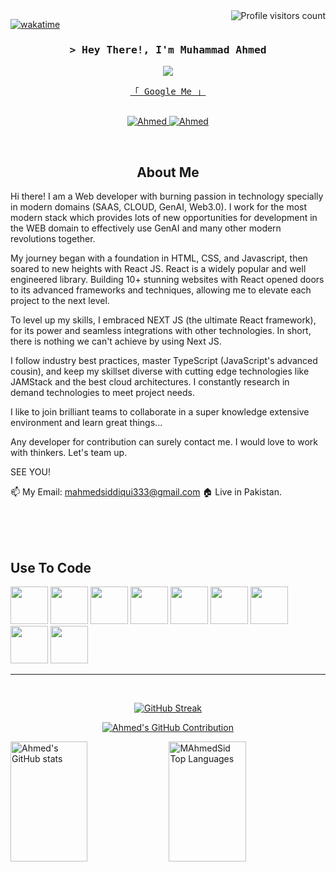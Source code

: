 
<a href="https://komarev.com/ghpvc/?username=Graphfied">
  <img align="right" src="https://komarev.com/ghpvc/?username=MAhmedSid&label=No.+of+Visitors&color=0e75b6&style=flat&base=267" alt="Profile visitors count" />
</a>


[![wakatime](https://wakatime.com/badge/user/5b6f5445-35e4-4074-9f21-ba4d5858f203.svg)](https://wakatime.com/@5b6f5445-35e4-4074-9f21-ba4d5858f203)


<!-- Intro  -->
<h3 align="center">
        <samp>
        &gt; Hey There!, I'm
                <b>Muhammad Ahmed</b>
        </samp>
</h3>
<p align="center" >
 <img src="https://readme-typing-svg.herokuapp.com?color=%2336BCF7&center=true&vCenter=true&lines=Hi+%2C+I'm+a+Frontend+Web+Developer;working+with+MERN+Stack;Road+to+Full+Stack+Web+Engineering">
</p>


<p align="center"> 
  <samp>
    <a href="https://www.google.com/search?q=Ahmed+Aqil+React+Developer">「 Google Me 」</a>
    <br>
    <br>
  </samp>


 
</p>

<p align="center">

 <a href="https://pk.linkedin.com/in/muhammad-ahmed-siddiqui-webdeveloper" target="_blank">
  <img src="https://img.shields.io/badge/LinkedIn-0077B5?style=for-the-badge&logo=linkedin&logoColor=white" alt="Ahmed"/>
 </a>
 <a href="https://www.facebook.com/Ahmedkin" target="_blank">
  <img src="https://img.shields.io/badge/Facebook-20BEFF?&style=for-the-badge&logo=facebook&logoColor=white" alt="Ahmed"  />
  </a> 
</p>
<br />

<!-- About Section -->
<h2 align="center">About Me</h2>
 
<p>
Hi there! I am a Web developer with burning passion in technology specially in modern domains (SAAS, CLOUD, GenAI, Web3.0). I work for the most modern stack which provides lots of new opportunities for development in the WEB domain to effectively use GenAI and many other modern revolutions together. 

My journey began with a foundation in HTML, CSS, and Javascript, then soared to new heights with React JS. React is a widely popular and well engineered library. Building 10+ stunning websites with React opened doors to its advanced frameworks and techniques, allowing me to elevate each project to the next level.

To level up my skills, I embraced NEXT JS (the ultimate React framework), for its power and seamless integrations with other technologies. In short, there is nothing we can't achieve by using Next JS.

I follow industry best practices, master TypeScript (JavaScript's advanced cousin), and keep my skillset diverse with cutting edge technologies like JAMStack and the best cloud architectures. I constantly research in demand technologies to meet project needs.

I like to join brilliant teams to collaborate in a super knowledge extensive environment and learn great things...

Any developer for contribution can surely contact me. I would love to work with thinkers. Let's team up.

SEE YOU!

📫 My Email: mahmedsiddiqui333@gmail.com
🏠 Live in Pakistan.
</p>

<br/>
<br/>
<br/>

## Use To Code

<span>
     <img src="https://cdn.jsdelivr.net/gh/devicons/devicon/icons/nextjs/nextjs-original.svg" height="60" width="60" />
<img src="https://cdn.jsdelivr.net/gh/devicons/devicon/icons/typescript/typescript-original.svg" height="60" width="60" />
<img src="https://cdn.jsdelivr.net/gh/devicons/devicon/icons/nodejs/nodejs-plain-wordmark.svg" height="60" width="60" />
<img src="https://cdn.jsdelivr.net/gh/devicons/devicon@latest/icons/tailwindcss/tailwindcss-original.svg" height="60" width="60" />
<img src="https://cdn.jsdelivr.net/gh/devicons/devicon/icons/jamstack/jamstack-original.svg" height="60" width="60" />
<img src="https://cdn.jsdelivr.net/gh/devicons/devicon/icons/amazonwebservices/amazonwebservices-original-wordmark.svg" height="60" width="60" />
<img src="https://cdn.jsdelivr.net/gh/devicons/devicon/icons/react/react-original-wordmark.svg" height="60" width="60" />
<img src="https://cdn.jsdelivr.net/gh/devicons/devicon/icons/postgresql/postgresql-original.svg" height="60" width="60" />
<img src="https://cdn.jsdelivr.net/gh/devicons/devicon/icons/mongodb/mongodb-original-wordmark.svg" height="60" width="60" />
</span>

<br/>
<hr/>
<br/>

<p align="center">
  
  <a href="https://git.io/streak-stats">
    
  <img src="https://github-readme-streak-stats.herokuapp.com?user=MAhmedSid&theme=transparent&hide_border=true&fire=185ADB&ring=DDDDDD&stroke=DDDDDD&currStreakLabel=C06014&currStreakNum=C06014&sideNums=DDDDDD&sideLabels=C06014&dates=DDDDDD" alt="GitHub Streak" />
      
    
  </a>
  
</p>

<p align="center">
  <a href="https://github.com/Graphfied">
    <img src="https://github-profile-summary-cards.vercel.app/api/cards/profile-details?username=MAhmedSid&theme=darcula&bg_color=00000000" alt="Ahmed's GitHub Contribution"/>
  </a>
</p>

<a> 
  <a href="https://github.com/M.AhmedSid"><img alt="Ahmed's GitHub stats" src="https://denvercoder1-github-readme-stats.vercel.app/api?username=MAhmedSid&show_icons=true&count_private=true&theme=react&border_color=00000000&title_color=C06014&text_color=DDDDDD&icon_color=185ADB&bg_color=00000000" height="192px" width="49.5%"/></a>
  <a href="https://github.com/MAhmedSid"><img alt="MAhmedSid Top Languages" src="https://denvercoder1-github-readme-stats.vercel.app/api/top-langs/?username=MAhmedSid&langs_count=3&layout=compact&theme=react&border_color=00000000&bg_color=00000000&title_color=C06014&icon_color=185ADB" height="192px" width="49.5%"/></a>
</a>

